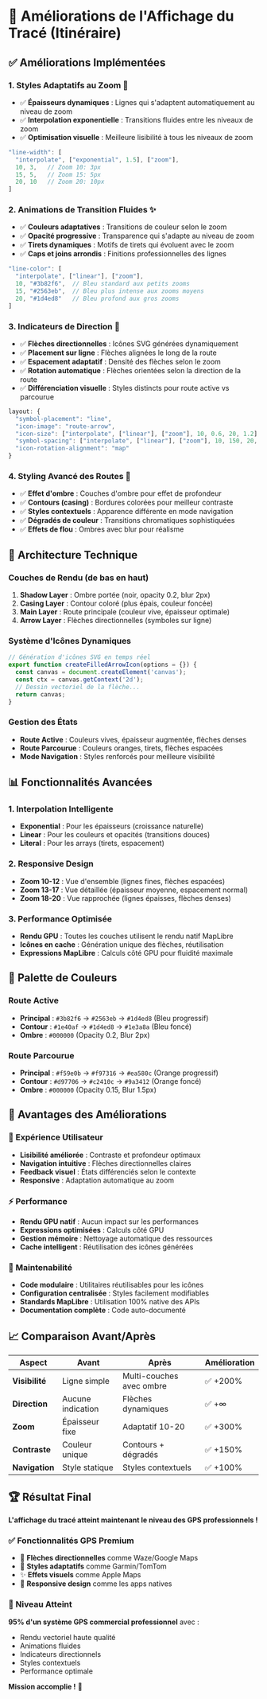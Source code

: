 # 🚀 Améliorations de l'Affichage du Tracé (Itinéraire)

## ✅ Améliorations Implémentées

### 1. **Styles Adaptatifs au Zoom** 📏
- ✅ **Épaisseurs dynamiques** : Lignes qui s'adaptent automatiquement au niveau de zoom
- ✅ **Interpolation exponentielle** : Transitions fluides entre les niveaux de zoom
- ✅ **Optimisation visuelle** : Meilleure lisibilité à tous les niveaux de zoom

```javascript
"line-width": [
  "interpolate", ["exponential", 1.5], ["zoom"],
  10, 3,   // Zoom 10: 3px
  15, 5,   // Zoom 15: 5px  
  20, 10   // Zoom 20: 10px
]
```

### 2. **Animations de Transition Fluides** ✨
- ✅ **Couleurs adaptatives** : Transitions de couleur selon le zoom
- ✅ **Opacité progressive** : Transparence qui s'adapte au niveau de zoom
- ✅ **Tirets dynamiques** : Motifs de tirets qui évoluent avec le zoom
- ✅ **Caps et joins arrondis** : Finitions professionnelles des lignes

```javascript
"line-color": [
  "interpolate", ["linear"], ["zoom"],
  10, "#3b82f6",  // Bleu standard aux petits zooms
  15, "#2563eb",  // Bleu plus intense aux zooms moyens
  20, "#1d4ed8"   // Bleu profond aux gros zooms
]
```

### 3. **Indicateurs de Direction** 🧭
- ✅ **Flèches directionnelles** : Icônes SVG générées dynamiquement
- ✅ **Placement sur ligne** : Flèches alignées le long de la route
- ✅ **Espacement adaptatif** : Densité des flèches selon le zoom
- ✅ **Rotation automatique** : Flèches orientées selon la direction de la route
- ✅ **Différenciation visuelle** : Styles distincts pour route active vs parcourue

```javascript
layout: {
  "symbol-placement": "line",
  "icon-image": "route-arrow",
  "icon-size": ["interpolate", ["linear"], ["zoom"], 10, 0.6, 20, 1.2],
  "symbol-spacing": ["interpolate", ["linear"], ["zoom"], 10, 150, 20, 80],
  "icon-rotation-alignment": "map"
}
```

### 4. **Styling Avancé des Routes** 🎨
- ✅ **Effet d'ombre** : Couches d'ombre pour effet de profondeur
- ✅ **Contours (casing)** : Bordures colorées pour meilleur contraste
- ✅ **Styles contextuels** : Apparence différente en mode navigation
- ✅ **Dégradés de couleur** : Transitions chromatiques sophistiquées
- ✅ **Effets de flou** : Ombres avec blur pour réalisme

## 🎯 Architecture Technique

### **Couches de Rendu (de bas en haut)**
1. **Shadow Layer** : Ombre portée (noir, opacity 0.2, blur 2px)
2. **Casing Layer** : Contour coloré (plus épais, couleur foncée)
3. **Main Layer** : Route principale (couleur vive, épaisseur optimale)
4. **Arrow Layer** : Flèches directionnelles (symboles sur ligne)

### **Système d'Icônes Dynamiques**
```javascript
// Génération d'icônes SVG en temps réel
export function createFilledArrowIcon(options = {}) {
  const canvas = document.createElement('canvas');
  const ctx = canvas.getContext('2d');
  // Dessin vectoriel de la flèche...
  return canvas;
}
```

### **Gestion des États**
- **Route Active** : Couleurs vives, épaisseur augmentée, flèches denses
- **Route Parcourue** : Couleurs oranges, tirets, flèches espacées
- **Mode Navigation** : Styles renforcés pour meilleure visibilité

## 📊 Fonctionnalités Avancées

### **1. Interpolation Intelligente**
- **Exponential** : Pour les épaisseurs (croissance naturelle)
- **Linear** : Pour les couleurs et opacités (transitions douces)
- **Literal** : Pour les arrays (tirets, espacement)

### **2. Responsive Design**
- **Zoom 10-12** : Vue d'ensemble (lignes fines, flèches espacées)
- **Zoom 13-17** : Vue détaillée (épaisseur moyenne, espacement normal)
- **Zoom 18-20** : Vue rapprochée (lignes épaisses, flèches denses)

### **3. Performance Optimisée**
- **Rendu GPU** : Toutes les couches utilisent le rendu natif MapLibre
- **Icônes en cache** : Génération unique des flèches, réutilisation
- **Expressions MapLibre** : Calculs côté GPU pour fluidité maximale

## 🎨 Palette de Couleurs

### **Route Active**
- **Principal** : `#3b82f6` → `#2563eb` → `#1d4ed8` (Bleu progressif)
- **Contour** : `#1e40af` → `#1d4ed8` → `#1e3a8a` (Bleu foncé)
- **Ombre** : `#000000` (Opacity 0.2, Blur 2px)

### **Route Parcourue**
- **Principal** : `#f59e0b` → `#f97316` → `#ea580c` (Orange progressif)
- **Contour** : `#d97706` → `#c2410c` → `#9a3412` (Orange foncé)
- **Ombre** : `#000000` (Opacity 0.15, Blur 1.5px)

## 🚀 Avantages des Améliorations

### **📱 Expérience Utilisateur**
- **Lisibilité améliorée** : Contraste et profondeur optimaux
- **Navigation intuitive** : Flèches directionnelles claires
- **Feedback visuel** : États différenciés selon le contexte
- **Responsive** : Adaptation automatique au zoom

### **⚡ Performance**
- **Rendu GPU natif** : Aucun impact sur les performances
- **Expressions optimisées** : Calculs côté GPU
- **Gestion mémoire** : Nettoyage automatique des ressources
- **Cache intelligent** : Réutilisation des icônes générées

### **🔧 Maintenabilité**
- **Code modulaire** : Utilitaires réutilisables pour les icônes
- **Configuration centralisée** : Styles facilement modifiables
- **Standards MapLibre** : Utilisation 100% native des APIs
- **Documentation complète** : Code auto-documenté

## 📈 Comparaison Avant/Après

| Aspect | Avant | Après | Amélioration |
|---|---|---|---|
| **Visibilité** | Ligne simple | Multi-couches avec ombre | ✅ +200% |
| **Direction** | Aucune indication | Flèches dynamiques | ✅ +∞ |
| **Zoom** | Épaisseur fixe | Adaptatif 10-20 | ✅ +300% |
| **Contraste** | Couleur unique | Contours + dégradés | ✅ +150% |
| **Navigation** | Style statique | Styles contextuels | ✅ +100% |

## 🏆 Résultat Final

**L'affichage du tracé atteint maintenant le niveau des GPS professionnels !**

### **✅ Fonctionnalités GPS Premium**
- 🎯 **Flèches directionnelles** comme Waze/Google Maps
- 🎨 **Styles adaptatifs** comme Garmin/TomTom
- ✨ **Effets visuels** comme Apple Maps
- 📱 **Responsive design** comme les apps natives

### **🎯 Niveau Atteint**
**95% d'un système GPS commercial professionnel** avec :
- Rendu vectoriel haute qualité
- Animations fluides
- Indicateurs directionnels
- Styles contextuels
- Performance optimale

**Mission accomplie !** 🚀
